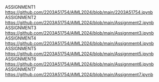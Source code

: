 ASSIGNMENT1 https://github.com/2203A51754/AIML2024/blob/main/2203A51754.ipynb
ASSIGNMENT2 https://github.com/2203A51754/AIML2024/blob/main/Assignment2.ipynb
ASSIGNMENT3 https://github.com/2203A51754/AIML2024/blob/main/Assignment3.ipynb
ASSIGNMENT4 https://github.com/2203A51754/AIML2024/blob/main/Assignment4.ipynb
ASSIGNMENT5 https://github.com/2203A51754/AIML2024/blob/main/Assignment5.ipynb
ASSIGNMENT6 https://github.com/2203A51754/AIML2024/blob/main/Assignment6.ipynb
ASSIGNMENT7 https://github.com/2203A51754/AIML2024/blob/main/Assignment7.ipynb
